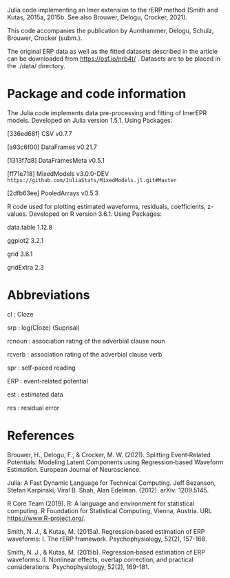 Julia code implementing an lmer extension to the rERP method (Smith and Kutas, 2015a, 2015b. See also Brouwer, Delogu, Crocker, 2021). 

This code accompanies the publication by Aurnhammer, Delogu, Schulz, Brouwer, Crocker (subm.).

The original ERP data as well as the fitted datasets described in the article can be downloaded from https://osf.io/nrb4t/ . Datasets are to be placed in the ./data/ directory.

# Package and code information 

The Julia code implements data pre-processing and fitting of lmerEPR models.
Developed on Julia version 1.5.1.
Using Packages: 

[336ed68f] CSV v0.7.7

[a93c6f00] DataFrames v0.21.7

[1313f7d8] DataFramesMeta v0.5.1

[ff71e718] MixedModels v3.0.0-DEV `https://github.com/JuliaStats/MixedModels.jl.git#Master`

[2dfb63ee] PooledArrays v0.5.3

R code used for plotting estimated waveforms, residuals, coefficients, z-values. 
Developed on R version 3.6.1. Using Packages:

data.table 1.12.8

ggplot2 3.2.1

grid 3.6.1

gridExtra 2.3


# Abbreviations

cl : Cloze

srp : log(Cloze) (Suprisal)

rcnoun : association rating of the adverbial clause noun

rcverb : association rating of the adverbial clause verb

spr : self-paced reading

ERP : event-related potential

est : estimated data

res : residual error

# References 

Brouwer, H., Delogu, F., & Crocker, M. W. (2021). Splitting Event‐Related Potentials:
  Modeling Latent Components using Regression‐based Waveform Estimation. 
  European Journal of Neuroscience.

Julia: A Fast Dynamic Language for Technical Computing. 
  Jeff Bezanson, Stefan Karpinski, Viral B. Shah, Alan Edelman.
  (2012). arXiv: 1209.5145.

R Core Team (2019). R: A language and environment for statistical
  computing. R Foundation for Statistical Computing, Vienna, Austria.
  URL https://www.R-project.org/.

Smith, N. J., & Kutas, M. (2015a). Regression‐based estimation of ERP waveforms:
  I. The rERP framework. Psychophysiology, 52(2), 157-168.

Smith, N. J., & Kutas, M. (2015b). Regression‐based estimation of ERP waveforms: 
  II. Nonlinear effects, overlap correction, and practical considerations. 
  Psychophysiology, 52(2), 169-181.

